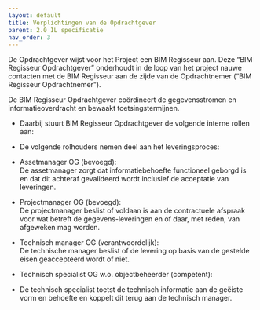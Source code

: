 ```yaml
---
layout: default
title: Verplichtingen van de Opdrachtgever
parent: 2.0 IL specificatie
nav_order: 3
---
```


De Opdrachtgever wijst voor het Project een BIM Regisseur aan. Deze “BIM Regisseur Opdrachtgever” onderhoudt in de loop van het project nauwe contacten met de BIM Regisseur aan de zijde van de Opdrachtnemer (“BIM Regisseur Opdrachtnemer”).  

 

De BIM Regisseur Opdrachtgever coördineert de gegevensstromen en informatieoverdracht en bewaakt toetsingstermijnen.  

* Daarbij stuurt  BIM Regisseur Opdrachtgever de volgende interne rollen aan: 

 * De volgende rolhouders nemen deel aan het leveringsproces:  

* Assetmanager OG (bevoegd):  
De assetmanager zorgt dat informatiebehoefte functioneel geborgd is en dat dit achteraf gevalideerd wordt inclusief de acceptatie van leveringen.  
 

* Projectmanager OG (bevoegd):  
De projectmanager beslist of voldaan is aan de contractuele afspraak voor wat betreft de gegevens-leveringen en of daar, met reden, van afgeweken mag worden.  
 

* Technisch manager OG (verantwoordelijk):  
De technische manager beslist of de levering op basis van de gestelde eisen geaccepteerd wordt of niet. 
 
* Technisch specialist OG w.o. objectbeheerder (competent):  

* De technisch specialist toetst de technisch informatie aan de geëiste vorm en behoefte en koppelt dit terug aan de technisch manager. 